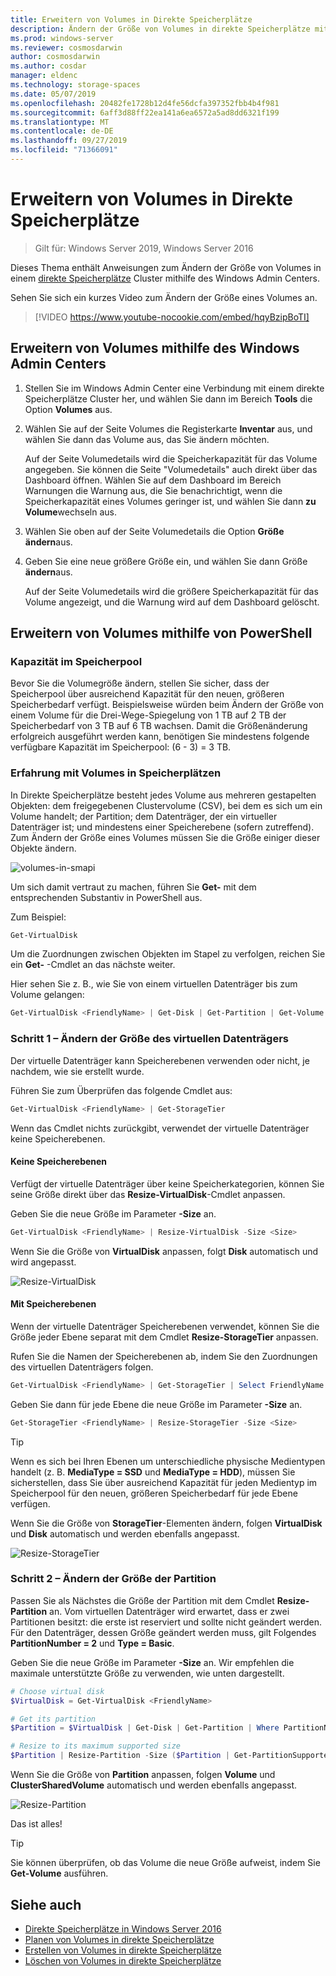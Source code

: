 ```yaml
---
title: Erweitern von Volumes in Direkte Speicherplätze
description: Ändern der Größe von Volumes in direkte Speicherplätze mithilfe von Windows Admin Center und PowerShell.
ms.prod: windows-server
ms.reviewer: cosmosdarwin
author: cosmosdarwin
ms.author: cosdar
manager: eldenc
ms.technology: storage-spaces
ms.date: 05/07/2019
ms.openlocfilehash: 20482fe1728b12d4fe56dcfa397352fbb4b4f981
ms.sourcegitcommit: 6aff3d88ff22ea141a6ea6572a5ad8dd6321f199
ms.translationtype: MT
ms.contentlocale: de-DE
ms.lasthandoff: 09/27/2019
ms.locfileid: "71366091"
---
```

# <a name="extending-volumes-in-storage-spaces-direct"></a>Erweitern von Volumes in Direkte Speicherplätze
> Gilt für: Windows Server 2019, Windows Server 2016

Dieses Thema enthält Anweisungen zum Ändern der Größe von Volumes in einem [direkte Speicherplätze](storage-spaces-direct-overview.md) Cluster mithilfe des Windows Admin Centers.

Sehen Sie sich ein kurzes Video zum Ändern der Größe eines Volumes an.

> [!VIDEO https://www.youtube-nocookie.com/embed/hqyBzipBoTI]

## <a name="extending-volumes-using-windows-admin-center"></a>Erweitern von Volumes mithilfe des Windows Admin Centers

1. Stellen Sie im Windows Admin Center eine Verbindung mit einem direkte Speicherplätze Cluster her, und wählen Sie dann im Bereich **Tools** die Option **Volumes** aus.
2. Wählen Sie auf der Seite Volumes die Registerkarte **Inventar** aus, und wählen Sie dann das Volume aus, das Sie ändern möchten.

    Auf der Seite Volumedetails wird die Speicherkapazität für das Volume angegeben. Sie können die Seite "Volumedetails" auch direkt über das Dashboard öffnen. Wählen Sie auf dem Dashboard im Bereich Warnungen die Warnung aus, die Sie benachrichtigt, wenn die Speicherkapazität eines Volumes geringer ist, und wählen Sie dann **zu Volume**wechseln aus.

4. Wählen Sie oben auf der Seite Volumedetails die Option **Größe ändern**aus.
5. Geben Sie eine neue größere Größe ein, und wählen Sie dann Größe **ändern**aus.

    Auf der Seite Volumedetails wird die größere Speicherkapazität für das Volume angezeigt, und die Warnung wird auf dem Dashboard gelöscht.

## <a name="extending-volumes-using-powershell"></a>Erweitern von Volumes mithilfe von PowerShell

### <a name="capacity-in-the-storage-pool"></a>Kapazität im Speicherpool

Bevor Sie die Volumegröße ändern, stellen Sie sicher, dass der Speicherpool über ausreichend Kapazität für den neuen, größeren Speicherbedarf verfügt. Beispielsweise würden beim Ändern der Größe von einem Volume für die Drei-Wege-Spiegelung von 1 TB auf 2 TB der Speicherbedarf von 3 TB auf 6 TB wachsen. Damit die Größenänderung erfolgreich ausgeführt werden kann, benötigen Sie mindestens folgende verfügbare Kapazität im Speicherpool: (6 - 3) = 3 TB.

### <a name="familiarity-with-volumes-in-storage-spaces"></a>Erfahrung mit Volumes in Speicherplätzen

In Direkte Speicherplätze besteht jedes Volume aus mehreren gestapelten Objekten: dem freigegebenen Clustervolume (CSV), bei dem es sich um ein Volume handelt; der Partition; dem Datenträger, der ein virtueller Datenträger ist; und mindestens einer Speicherebene (sofern zutreffend). Zum Ändern der Größe eines Volumes müssen Sie die Größe einiger dieser Objekte ändern.

![volumes-in-smapi](media/resize-volumes/volumes-in-smapi.png)

Um sich damit vertraut zu machen, führen Sie **Get-** mit dem entsprechenden Substantiv in PowerShell aus.

Zum Beispiel:

```PowerShell
Get-VirtualDisk
```

Um die Zuordnungen zwischen Objekten im Stapel zu verfolgen, reichen Sie ein **Get-** -Cmdlet an das nächste weiter.

Hier sehen Sie z. B., wie Sie von einem virtuellen Datenträger bis zum Volume gelangen:

```PowerShell
Get-VirtualDisk <FriendlyName> | Get-Disk | Get-Partition | Get-Volume 
```

### <a name="step-1--resize-the-virtual-disk"></a>Schritt 1 – Ändern der Größe des virtuellen Datenträgers

Der virtuelle Datenträger kann Speicherebenen verwenden oder nicht, je nachdem, wie sie erstellt wurde.

Führen Sie zum Überprüfen das folgende Cmdlet aus:

```PowerShell
Get-VirtualDisk <FriendlyName> | Get-StorageTier 
```

Wenn das Cmdlet nichts zurückgibt, verwendet der virtuelle Datenträger keine Speicherebenen.

#### <a name="no-storage-tiers"></a>Keine Speicherebenen

Verfügt der virtuelle Datenträger über keine Speicherkategorien, können Sie seine Größe direkt über das **Resize-VirtualDisk**-Cmdlet anpassen.

Geben Sie die neue Größe im Parameter **-Size** an.

```PowerShell
Get-VirtualDisk <FriendlyName> | Resize-VirtualDisk -Size <Size>
```

Wenn Sie die Größe von **VirtualDisk** anpassen, folgt **Disk** automatisch und wird angepasst.

![Resize-VirtualDisk](media/resize-volumes/Resize-VirtualDisk.gif)

#### <a name="with-storage-tiers"></a>Mit Speicherebenen

Wenn der virtuelle Datenträger Speicherebenen verwendet, können Sie die Größe jeder Ebene separat mit dem Cmdlet **Resize-StorageTier** anpassen.

Rufen Sie die Namen der Speicherebenen ab, indem Sie den Zuordnungen des virtuellen Datenträgers folgen.

```PowerShell
Get-VirtualDisk <FriendlyName> | Get-StorageTier | Select FriendlyName
```

Geben Sie dann für jede Ebene die neue Größe im Parameter **-Size** an.

```PowerShell
Get-StorageTier <FriendlyName> | Resize-StorageTier -Size <Size>
```

> [!TIP]
> Wenn es sich bei Ihren Ebenen um unterschiedliche physische Medientypen handelt (z. B. **MediaType = SSD** und **MediaType = HDD**), müssen Sie sicherstellen, dass Sie über ausreichend Kapazität für jeden Medientyp im Speicherpool für den neuen, größeren Speicherbedarf für jede Ebene verfügen.

Wenn Sie die Größe von **StorageTier**-Elementen ändern, folgen **VirtualDisk** und **Disk** automatisch und werden ebenfalls angepasst.

![Resize-StorageTier](media/resize-volumes/Resize-StorageTier.gif)

### <a name="step-2--resize-the-partition"></a>Schritt 2 – Ändern der Größe der Partition

Passen Sie als Nächstes die Größe der Partition mit dem Cmdlet **Resize-Partition** an. Vom virtuellen Datenträger wird erwartet, dass er zwei Partitionen besitzt: die erste ist reserviert und sollte nicht geändert werden. Für den Datenträger, dessen Größe geändert werden muss, gilt Folgendes **PartitionNumber = 2** und **Type = Basic**.

Geben Sie die neue Größe im Parameter **-Size** an. Wir empfehlen die maximale unterstützte Größe zu verwenden, wie unten dargestellt.

```PowerShell
# Choose virtual disk
$VirtualDisk = Get-VirtualDisk <FriendlyName>

# Get its partition
$Partition = $VirtualDisk | Get-Disk | Get-Partition | Where PartitionNumber -Eq 2

# Resize to its maximum supported size 
$Partition | Resize-Partition -Size ($Partition | Get-PartitionSupportedSize).SizeMax
```

Wenn Sie die Größe von **Partition** anpassen, folgen **Volume** und **ClusterSharedVolume** automatisch und werden ebenfalls angepasst.

![Resize-Partition](media/resize-volumes/Resize-Partition.gif)

Das ist alles!

> [!TIP]
> Sie können überprüfen, ob das Volume die neue Größe aufweist, indem Sie **Get-Volume** ausführen.

## <a name="see-also"></a>Siehe auch

- [Direkte Speicherplätze in Windows Server 2016](storage-spaces-direct-overview.md)
- [Planen von Volumes in direkte Speicherplätze](plan-volumes.md)
- [Erstellen von Volumes in direkte Speicherplätze](create-volumes.md)
- [Löschen von Volumes in direkte Speicherplätze](delete-volumes.md)
